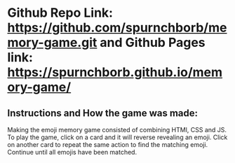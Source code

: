 # Github Repo Link: https://github.com/spurnchborb/memory-game.git and Github Pages link: https://spurnchborb.github.io/memory-game/

## Instructions and How the game was made:
Making the emoji memory game consisted of combining HTMl, CSS and JS. To play the game, click on a card and it will reverse revealing an emoji. Click on another card to repeat the same action to find the matching emoji. Continue until all emojis have been matched.